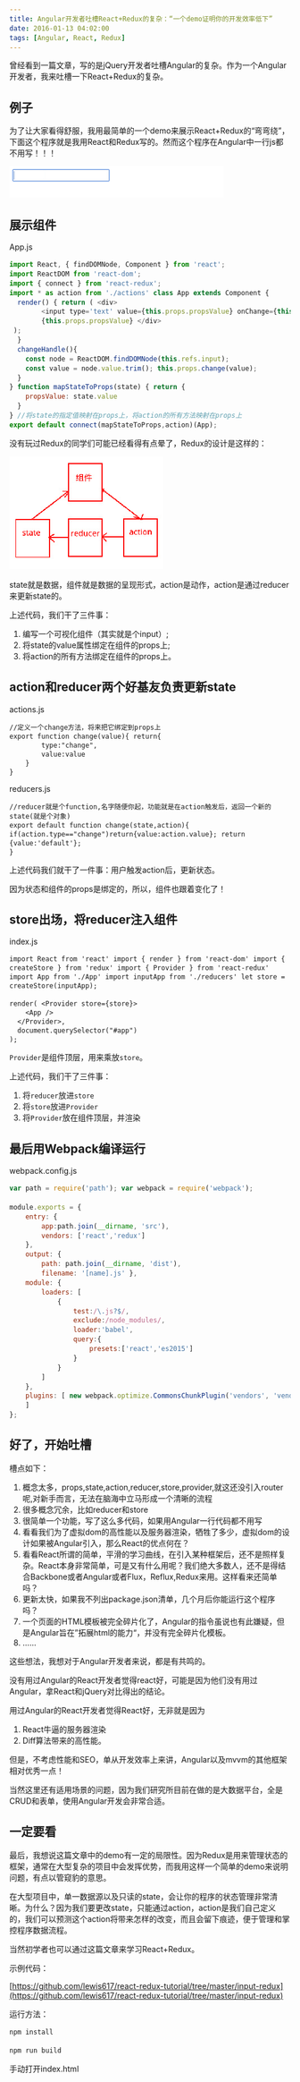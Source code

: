 ```yaml
---
title: Angular开发者吐槽React+Redux的复杂：“一个demo证明你的开发效率低下”
date: 2016-01-13 04:02:00
tags: [Angular, React, Redux]
---
```


曾经看到一篇文章，写的是jQuery开发者吐槽Angular的复杂。作为一个Angular开发者，我来吐槽一下React+Redux的复杂。

<!--more-->

## 例子

为了让大家看得舒服，我用最简单的一个demo来展示React+Redux的“弯弯绕”，下面这个程序就是我用React和Redux写的。然而这个程序在Angular中一行js都不用写！！！

![](/css/images/54.gif)

## 展示组件

App.js

```js
import React, { findDOMNode, Component } from 'react';
import ReactDOM from 'react-dom';
import { connect } from 'react-redux';
import * as action from './actions' class App extends Component {
  render() { return ( <div>
        <input type='text' value={this.props.propsValue} onChange={this.changeHandle.bind(this)} ref="input"/>
        {this.props.propsValue} </div>
 );
  }
  changeHandle(){
    const node = ReactDOM.findDOMNode(this.refs.input);
    const value = node.value.trim(); this.props.change(value);
  }
} function mapStateToProps(state) { return {
    propsValue: state.value
  }
} //将state的指定值映射在props上，将action的所有方法映射在props上
export default connect(mapStateToProps,action)(App);
```

没有玩过Redux的同学们可能已经看得有点晕了，Redux的设计是这样的：

 ![](/css/images/55.jpg)

state就是数据，组件就是数据的呈现形式，action是动作，action是通过reducer来更新state的。

上述代码，我们干了三件事：

1.  编写一个可视化组件（其实就是个input）;
2.  将state的value属性绑定在组件的props上;
3.  将action的所有方法绑定在组件的props上。

## action和reducer两个好基友负责更新state

 actions.js

```
//定义一个change方法，将来把它绑定到props上
export function change(value){ return{
        type:"change",
        value:value
    }
}
```

reducers.js

```
//reducer就是个function,名字随便你起，功能就是在action触发后，返回一个新的state(就是个对象)
export default function change(state,action){ if(action.type=="change")return{value:action.value}; return {value:'default'};
}
```

 上述代码我们就干了一件事：用户触发action后，更新状态。

因为状态和组件的props是绑定的，所以，组件也跟着变化了！

## store出场，将reducer注入组件

index.js

```
import React from 'react' import { render } from 'react-dom' import { createStore } from 'redux' import { Provider } from 'react-redux' import App from './App' import inputApp from './reducers' let store = createStore(inputApp);

render( <Provider store={store}>
    <App />
  </Provider>,
  document.querySelector("#app")
);
```

`Provider`是组件顶层，用来乘放`store`。

上述代码，我们干了三件事：

1.  将`reducer`放进`store`
2.  将`store`放进`Provider`
3.  将`Provider`放在组件顶层，并渲染

## 最后用Webpack编译运行

webpack.config.js

```js
var path = require('path'); var webpack = require('webpack');

module.exports = {
    entry: {
        app:path.join(__dirname, 'src'),
        vendors: ['react','redux']
    },
    output: {
        path: path.join(__dirname, 'dist'),
        filename: '[name].js' },
    module: {
        loaders: [
            {
                test:/\.js?$/,
                exclude:/node_modules/,
                loader:'babel',
                query:{
                    presets:['react','es2015']
                }
            }
        ]
    },
    plugins: [ new webpack.optimize.CommonsChunkPlugin('vendors', 'vendors.js')
    ]
};
```

## 好了，开始吐槽

槽点如下：

1.  概念太多，props,state,action,reducer,store,provider,就这还没引入router呢,对新手而言，无法在脑海中立马形成一个清晰的流程
2.  很多概念冗余，比如reducer和store
3.  很简单一个功能，写了这么多代码，如果用Angular一行代码都不用写
4.  看看我们为了虚拟dom的高性能以及服务器渲染，牺牲了多少，虚拟dom的设计如果被Angular引入，那么React的优点何在？
5.  看看React所谓的简单，平滑的学习曲线，在引入某种框架后，还不是照样复杂。React本身非常简单，可是又有什么用呢？我们绝大多数人，还不是得结合Backbone或者Angular或者Flux，Reflux,Redux来用。这样看来还简单吗？
6.  更新太快，如果我不列出package.json清单，几个月后你能运行这个程序吗？
7.  一个页面的HTML模板被完全碎片化了，Angular的指令虽说也有此嫌疑，但是Angular旨在”拓展html的能力“，并没有完全碎片化模板。
8.  ……

这些想法，我想对于Angular开发者来说，都是有共鸣的。

没有用过Angular的React开发者觉得react好，可能是因为他们没有用过Angular，拿React和jQuery对比得出的结论。

用过Angular的React开发者觉得React好，无非就是因为

1.  React牛逼的服务器渲染
2.  Diff算法带来的高性能。

但是，不考虑性能和SEO，单从开发效率上来讲，Angular以及mvvm的其他框架相对优秀一点！

当然这里还有适用场景的问题，因为我们研究所目前在做的是大数据平台，全是CRUD和表单，使用Angular开发会非常合适。

## 一定要看

最后，我想说这篇文章中的demo有一定的局限性。因为Redux是用来管理状态的框架，通常在大型复杂的项目中会发挥优势，而我用这样一个简单的demo来说明问题，有点以管窥豹的意思。

在大型项目中，单一数据源以及只读的state，会让你的程序的状态管理非常清晰。为什么？因为我们要更改state，只能通过action，action是我们自己定义的，我们可以预测这个action将带来怎样的改变，而且会留下痕迹，便于管理和掌控程序数据流程。

当然初学者也可以通过这篇文章来学习React+Redux。

示例代码：

[https://github.com/lewis617/react-redux-tutorial/tree/master/input-redux](https://github.com/lewis617/react-redux-tutorial/tree/master/input-redux)

运行方法：

```sh
npm install

npm run build
```
手动打开index.html